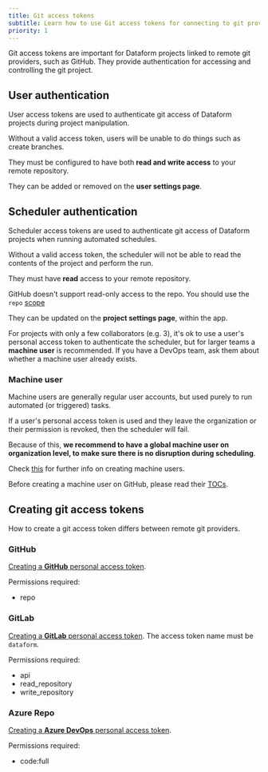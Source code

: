 ```yaml
---
title: Git access tokens
subtitle: Learn how to use Git access tokens for connecting to git providers.
priority: 1
---
```


Git access tokens are important for Dataform projects linked to remote git providers, such as GitHub. They provide authentication for accessing and controlling the git project.

## User authentication

User access tokens are used to authenticate git access of Dataform projects during project manipulation.

Without a valid access token, users will be unable to do things such as create branches.

They must be configured to have both **read and write access** to your remote repository.

They can be added or removed on the **user settings page**.

## Scheduler authentication

Scheduler access tokens are used to authenticate git access of Dataform projects when running automated schedules.

Without a valid access token, the scheduler will not be able to read the contents of the project and perform the run.

They must have **read** access to your remote repository.

<div className="bp3-callout bp3-icon-info-sign bp3-intent-warning" markdown="1">
  GitHub doesn't support read-only access to the repo. You should use the <code>repo</code> <a target="_blank" rel="noopener" href="https://developer.github.com/apps/building-oauth-apps/understanding-scopes-for-oauth-apps">scope</a>
</div>

They can be updated on the **project settings page**, within the app.

For projects with only a few collaborators (e.g. 3), it's ok to use a user's personal access token to authenticate the scheduler, but for larger teams a **machine user** is recommended. If you have a DevOps team, ask them about whether a machine user already exists.

### Machine user

Machine users are generally regular user accounts, but used purely to run automated (or triggered) tasks.

If a user's personal access token is used and they leave the organization or their permission is revoked, then the scheduler will fail.

Because of this, **we recommend to have a global machine user on organization level, to make sure there is no disruption during scheduling**.

Check [this](https://developer.github.com/v3/guides/managing-deploy-keys/#machine-users) for further info on creating machine users.

Before creating a machine user on GitHub, please read their [TOCs](https://help.github.com/en/github/site-policy/github-terms-of-service#3-account-requirements).

## Creating git access tokens

How to create a git access token differs between remote git providers.

### GitHub

[Creating a **GitHub** personal access token](https://help.github.com/en/github/authenticating-to-github/creating-a-personal-access-token-for-the-command-line#creating-a-token).

Permissions required:
 - repo

### GitLab

[Creating a **GitLab** personal access token](https://docs.gitlab.com/ee/user/profile/personal_access_tokens.html#creating-a-personal-access-token). The access token name must be `dataform`.

Permissions required:
 - api
 - read_repository
 - write_repository

### Azure Repo

[Creating a **Azure DevOps** personal access token](https://docs.microsoft.com/en-us/azure/devops/organizations/accounts/use-personal-access-tokens-to-authenticate?view=azure-devops&tabs=preview-page#create-a-pat ).

Permissions required:
 - code:full

